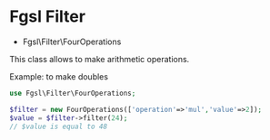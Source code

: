 # Fgsl Filter

* Fgsl\Filter\FourOperations

This class allows to make arithmetic operations.

Example: to make doubles

```php
use Fgsl\Filter\FourOperations;

$filter = new FourOperations(['operation'=>'mul','value'=>2]);
$value = $filter->filter(24);
// $value is equal to 48

```
